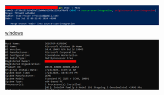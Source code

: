 ![revision](./revision.png)

[windows](./windows/README.md)

![windows](./351880120-ae4e1636-5a2c-437e-8953-535fceadf445.png)
